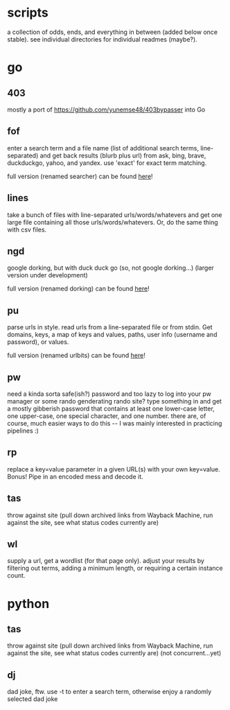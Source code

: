 # scripts
a collection of odds, ends, and everything in between (added below once stable). see individual directories for individual readmes (maybe?).

# go
## 403
mostly a port of https://github.com/yunemse48/403bypasser into Go

## fof
enter a search term and a file name (list of additional search terms, line-separated) and get back results (blurb plus url) from ask, bing, brave, duckduckgo, yahoo, and yandex. use 'exact' for exact term matching.

full version (renamed searcher) can be found [here](https://github.com/davemolk/searcher)!

## lines
take a bunch of files with line-separated urls/words/whatevers and get one large file containing all those urls/words/whatevers. Or, do the same thing with csv files.

## ngd
google dorking, but with duck duck go (so, not google dorking...)
(larger version under development)

full version (renamed dorking) can be found [here](http://github.com/davemolk/dorking)!

## pu
parse urls in style. read urls from a line-separated file or from stdin. Get domains, keys, a map of keys and values, paths, user info (username and password), or values.

full version (renamed urlbits) can be found [here](http://github.com/davemolk/urlbits)!

## pw
need a kinda sorta safe(ish?) password and too lazy to log into your pw manager or some rando genderating rando site? type something in and get a mostly gibberish password that contains at least one lower-case letter, one upper-case, one special character, and one number. there are, of course, much easier ways to do this -- I was mainly interested in practicing pipelines :)

## rp
replace a key=value parameter in a given URL(s) with your own key=value. Bonus! Pipe in an encoded mess and decode it.

## tas
throw against site (pull down archived links from Wayback Machine, run against the site, see what status codes currently are)

## wl
supply a url, get a wordlist (for that page only). adjust your results by filtering out terms, adding a minimum length, or requiring a certain instance count.

# python
## tas
throw against site (pull down archived links from Wayback Machine, run against the site, see what status codes currently are) (not concurrent...yet)

## dj
dad joke, ftw. use -t to enter a search term, otherwise enjoy a randomly selected dad joke